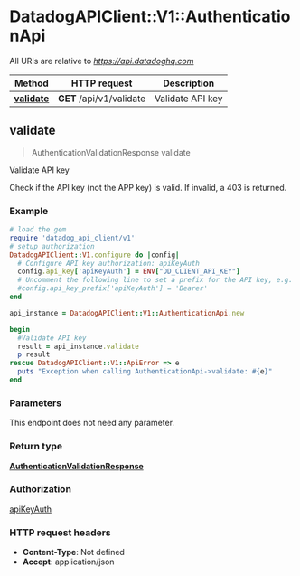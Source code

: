 # DatadogAPIClient::V1::AuthenticationApi

All URIs are relative to *https://api.datadoghq.com*

Method | HTTP request | Description
------------- | ------------- | -------------
[**validate**](AuthenticationApi.md#validate) | **GET** /api/v1/validate | Validate API key



## validate

> AuthenticationValidationResponse validate

Validate API key

Check if the API key (not the APP key) is valid. If invalid, a 403 is returned.

### Example

```ruby
# load the gem
require 'datadog_api_client/v1'
# setup authorization
DatadogAPIClient::V1.configure do |config|
  # Configure API key authorization: apiKeyAuth
  config.api_key['apiKeyAuth'] = ENV["DD_CLIENT_API_KEY"]
  # Uncomment the following line to set a prefix for the API key, e.g. 'Bearer' (defaults to nil)
  #config.api_key_prefix['apiKeyAuth'] = 'Bearer'
end

api_instance = DatadogAPIClient::V1::AuthenticationApi.new

begin
  #Validate API key
  result = api_instance.validate
  p result
rescue DatadogAPIClient::V1::ApiError => e
  puts "Exception when calling AuthenticationApi->validate: #{e}"
end
```

### Parameters

This endpoint does not need any parameter.

### Return type

[**AuthenticationValidationResponse**](AuthenticationValidationResponse.md)

### Authorization

[apiKeyAuth](../README.md#apiKeyAuth)

### HTTP request headers

- **Content-Type**: Not defined
- **Accept**: application/json

